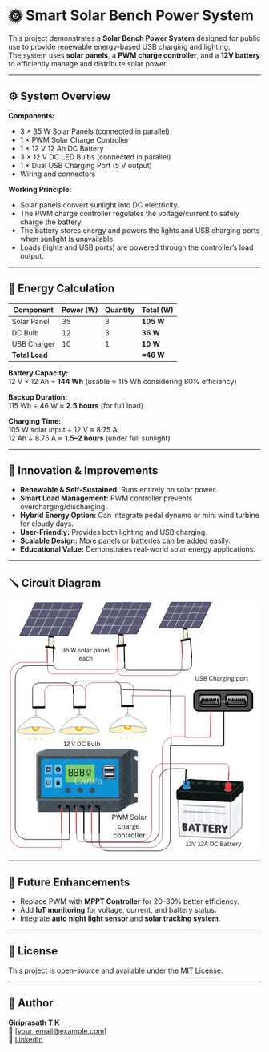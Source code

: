 # 🌞 Smart Solar Bench Power System

This project demonstrates a **Solar Bench Power System** designed for public use to provide renewable energy-based USB charging and lighting.  
The system uses **solar panels**, a **PWM charge controller**, and a **12V battery** to efficiently manage and distribute solar power.

---

## ⚙️ System Overview

**Components:**
- 3 × 35 W Solar Panels (connected in parallel)
- 1 × PWM Solar Charge Controller
- 1 × 12 V 12 Ah DC Battery
- 3 × 12 V DC LED Bulbs (connected in parallel)
- 1 × Dual USB Charging Port (5 V output)
- Wiring and connectors

**Working Principle:**
- Solar panels convert sunlight into DC electricity.
- The PWM charge controller regulates the voltage/current to safely charge the battery.
- The battery stores energy and powers the lights and USB charging ports when sunlight is unavailable.
- Loads (lights and USB ports) are powered through the controller’s load output.

---

## 🔋 Energy Calculation

| Component | Power (W) | Quantity | Total (W) |
|------------|------------|-----------|-----------|
| Solar Panel | 35 | 3 | **105 W** |
| DC Bulb | 12 | 3 | **36 W** |
| USB Charger | 10 | 1 | **10 W** |
| **Total Load** |  |  | **≈46 W** |

**Battery Capacity:**  
12 V × 12 Ah = **144 Wh** (usable ≈ 115 Wh considering 80% efficiency)

**Backup Duration:**  
115 Wh ÷ 46 W ≈ **2.5 hours** (for full load)

**Charging Time:**  
105 W solar input ÷ 12 V ≈ 8.75 A  
12 Ah ÷ 8.75 A ≈ **1.5–2 hours** (under full sunlight)

---

## 🧠 Innovation & Improvements

- **Renewable & Self-Sustained:** Runs entirely on solar power.  
- **Smart Load Management:** PWM controller prevents overcharging/discharging.  
- **Hybrid Energy Option:** Can integrate pedal dynamo or mini wind turbine for cloudy days.  
- **User-Friendly:** Provides both lighting and USB charging.  
- **Scalable Design:** More panels or batteries can be added easily.  
- **Educational Value:** Demonstrates real-world solar energy applications.  

---

## 🪛 Circuit Diagram

![Solar System Circuit](Circuit%20diagram.jpg)

---

## 🧰 Future Enhancements

- Replace PWM with **MPPT Controller** for 20–30% better efficiency.  
- Add **IoT monitoring** for voltage, current, and battery status.  
- Integrate **auto night light sensor** and **solar tracking system**.  

---

## 🧾 License

This project is open-source and available under the [MIT License](LICENSE).

---

## 👤 Author

**Giriprasath T K**  
📧 [your_email@example.com]  
🔗 [LinkedIn](https://www.linkedin.com/)  
